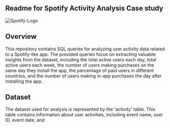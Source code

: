 ## Readme for Spotify Activity Analysis Case study



![Spotify-Logo](https://github.com/Kunalkumar9354/Spotify/assets/136789814/3f6a4b29-dc47-4dd8-8b91-cf3ac8a769c8)


## Overview
This repository contains SQL queries for analyzing user activity data related to a Spotify-like app. The provided queries focus on extracting valuable insights from the dataset, including the total active users each day, total active users each week, the number of users making purchases on the same day they install the app, the percentage of paid users in different countries, and the number of users making in-app purchases the day after installing the app.

## Dataset
The dataset used for analysis is represented by the 'activity' table. This table contains information about user activities, including event name, user ID, event date, and

